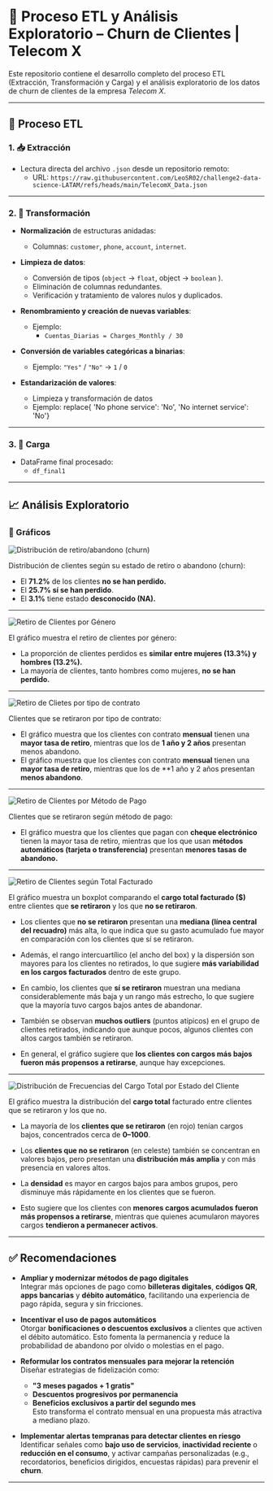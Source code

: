 # 🧾 Proceso ETL y Análisis Exploratorio – Churn de Clientes | Telecom X

Este repositorio contiene el desarrollo completo del proceso ETL (Extracción, Transformación y Carga) y el análisis exploratorio de los datos de churn de clientes de la empresa  *Telecom X*.

---

## 🔄 Proceso ETL

### 1. 📥 Extracción

- Lectura directa del archivo `.json` desde un repositorio remoto:
  - URL: `https://raw.githubusercontent.com/LeoSR02/challenge2-data-science-LATAM/refs/heads/main/TelecomX_Data.json`

---

### 2. 🧹 Transformación

- **Normalización** de estructuras anidadas:
  - Columnas: `customer`, `phone`, `account`, `internet`.

- **Limpieza de datos**:
  - Conversión de tipos (`object` → `float`, object → `boolean` ).
  - Eliminación de columnas redundantes.
  - Verificación y tratamiento de valores nulos y duplicados.

- **Renombramiento y creación de nuevas variables**:
  - Ejemplo:  
    - `Cuentas_Diarias = Charges_Monthly / 30`

- **Conversión de variables categóricas a binarias**:
  - Ejemplo: `"Yes"` / `"No"` → `1` / `0`

- **Estandarización de valores**:
  - Limpieza y transformación de datos
  - Ejemplo: replace{
            'No phone service': 'No',
            'No internet service': 'No'}

---

### 3. 💾 Carga

- DataFrame final procesado:
  - `df_final1`

---

## 📈 Análisis Exploratorio

### 🔘 Gráficos

![Distribución de retiro/abandono (churn)](graficos/grafico1.png)

Distribución de clientes según su estado de retiro o abandono (churn):
- El **71.2%** de los clientes **no se han perdido.**
- El **25.7% sí se han perdido**.
- El **3.1%** tiene estado **desconocido (NA).**
---
![Retiro de Clientes por Género](graficos/grafico2.png)

El gráfico muestra el retiro de clientes por género:
- La proporción de clientes perdidos es **similar entre mujeres (13.3%) y hombres (13.2%).**
- La mayoría de clientes, tanto hombres como mujeres, **no se han perdido.**
---
![Retiro de Clietes por tipo de contrato](graficos/grafico3.png)

Clientes que se retiraron por tipo de contrato:
- El gráfico muestra que los clientes con contrato **mensual** tienen una **mayor tasa de retiro**, mientras que los de **1 año y 2 años** presentan menos abandono.
- El gráfico muestra que los clientes con contrato **mensual** tienen una **mayor tasa de retiro**, mientras que los de **1 año y 2 años presentan **menos abandono**.
---
![Retiro de Clientes por Método de Pago](graficos/grafico4.png)

Clientes que se retiraron según método de pago:
- El gráfico muestra que los clientes que pagan con **cheque electrónico** tienen la mayor tasa de retiro, mientras que los que usan **métodos automáticos (tarjeta o transferencia)** presentan **menores tasas de abandono.**
---
![Retiro de Clientes según Total Facturado](graficos/grafico5.png)

El gráfico muestra un boxplot comparando el **cargo total facturado ($)** entre clientes que **se retiraron** y los que **no se retiraron**.

- Los clientes que **no se retiraron** presentan una **mediana (línea central del recuadro)** más alta, lo que indica que su gasto acumulado fue mayor en comparación con los clientes que sí se retiraron.

- Además, el rango intercuartílico (el ancho del box) y la dispersión son mayores para los clientes no retirados, lo que sugiere **más variabilidad en los cargos facturados** dentro de este grupo.

- En cambio, los clientes que **sí se retiraron** muestran una mediana considerablemente más baja y un rango más estrecho, lo que sugiere que la mayoría tuvo cargos bajos antes de abandonar.

- También se observan **muchos outliers** (puntos atípicos) en el grupo de clientes retirados, indicando que aunque pocos, algunos clientes con altos cargos también se retiraron.

- En general, el gráfico sugiere que **los clientes con cargos más bajos fueron más propensos a retirarse**, aunque hay excepciones.
---
![Distribución de Frecuencias del Cargo Total por Estado del Cliente](graficos/grafico6.png)

El gráfico muestra la distribución del **cargo total** facturado entre clientes que se retiraron y los que no.

- La mayoría de los **clientes que se retiraron** (en rojo) tenían cargos bajos, concentrados cerca de **$0–$1000**.

- Los **clientes que no se retiraron** (en celeste) también se concentran en valores bajos, pero presentan una **distribución más amplia** y con más presencia en valores altos.

- La **densidad** es mayor en cargos bajos para ambos grupos, pero disminuye más rápidamente en los clientes que se fueron.

- Esto sugiere que los clientes con **menores cargos acumulados fueron más propensos a retirarse**, mientras que quienes acumularon mayores cargos **tendieron a permanecer activos**.
---


## ✅ Recomendaciones


- **Ampliar y modernizar métodos de pago digitales**  
  Integrar más opciones de pago como **billeteras digitales**, **códigos QR**, **apps bancarias** y **débito automático**, facilitando una experiencia de pago rápida, segura y sin fricciones.

- **Incentivar el uso de pagos automáticos**  
  Otorgar **bonificaciones o descuentos exclusivos** a clientes que activen el débito automático. Esto fomenta la permanencia y reduce la probabilidad de abandono por olvido o molestias en el pago.

- **Reformular los contratos mensuales para mejorar la retención**  
  Diseñar estrategias de fidelización como:
  - **"3 meses pagados + 1 gratis"**
  - **Descuentos progresivos por permanencia**
  - **Beneficios exclusivos a partir del segundo mes**  
  Esto transforma el contrato mensual en una propuesta más atractiva a mediano plazo.

- **Implementar alertas tempranas para detectar clientes en riesgo**  
  Identificar señales como **bajo uso de servicios**, **inactividad reciente** o **reducción en el consumo**, y activar campañas personalizadas (e.g., recordatorios, beneficios dirigidos, encuestas rápidas) para prevenir el **churn**.

---
